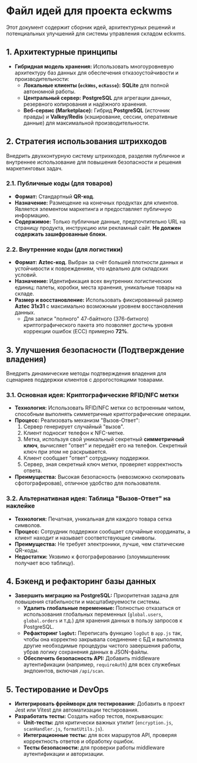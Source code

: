 

# Файл идей для проекта eckwms

Этот документ содержит сборник идей, архитектурных решений и потенциальных улучшений для системы управления складом eckwms.

## 1. Архитектурные принципы

* **Гибридная модель хранения:** Использовать многоуровневую архитектуру баз данных для обеспечения отказоустойчивости и производительности:
    * **Локальные клиенты (`eckWms`, `ecKasse`):** **SQLite** для полной автономной работы.
    * **Центральный сервер:** **PostgreSQL** для агрегации данных, резервного копирования и надёжного хранения.
    * **Веб-сервис (Marketplace):** Гибрид **PostgreSQL** (источник правды) и **Valkey/Redis** (кэширование, сессии, оперативные данные) для максимальной производительности.

## 2. Стратегия использования штрихкодов

Внедрить двухконтурную систему штрихкодов, разделяя публичное и внутреннее использование для повышения безопасности и решения маркетинговых задач.

### 2.1. Публичные коды (для товаров)

* **Формат:** Стандартный **QR-код**.
* **Назначение:** Размещение на конечных продуктах для клиентов. Является элементом маркетинга и предоставляет публичную информацию.
* **Содержимое:** Только публичные данные, предпочтительно URL на страницу продукта, инструкцию или рекламный сайт. **Не должен содержать зашифрованные блоки.**

### 2.2. Внутренние коды (для логистики)

* **Формат:** **Aztec-код**. Выбран за счёт большей плотности данных и устойчивости к повреждениям, что идеально для складских условий.
* **Назначение:** Идентификация всех внутренних логистических единиц: палеты, коробки, места хранения, уникальные товары на складе.
* **Размер и восстановление:** Использовать фиксированный размер **Aztec 31x31** с максимально возможным уровнем восстановления данных.
    * Для записи "полного" 47-байтного (376-битного) криптографического пакета это позволяет достичь уровня коррекции ошибок (ECC) примерно **72%**.

## 3. Улучшения безопасности (Подтверждение владения)

Внедрить динамические методы подтверждения владения для сценариев поддержки клиентов с дорогостоящими товарами.

### 3.1. Основная идея: Криптографические RFID/NFC метки

* **Технология:** Использовать RFID/NFC метки со встроенным чипом, способным выполнять симметричные криптографические операции.
* **Процесс:** Реализовать механизм "Вызов-Ответ":
    1.  Сервер генерирует случайный "вызов".
    2.  Клиент подносит телефон к NFC-метке.
    3.  Метка, используя свой уникальный секретный **симметричный ключ**, вычисляет "ответ" и передаёт его на телефон. Секретный ключ при этом не раскрывается.
    4.  Клиент сообщает "ответ" сотруднику поддержки.
    5.  Сервер, зная секретный ключ метки, проверяет корректность ответа.
* **Преимущества:** Высокая безопасность (невозможно скопировать сфотографировав), отличное удобство для пользователя.

### 3.2. Альтернативная идея: Таблица "Вызов-Ответ" на наклейке

* **Технология:** Печатная, уникальная для каждого товара сетка символов.
* **Процесс:** Сотрудник поддержки сообщает случайные координаты, а клиент находит и называет соответствующие символы.
* **Преимущества:** Не требует электроники, лучше, чем статические QR-коды.
* **Недостатки:** Уязвимо к фотографированию (злоумышленник получает всю таблицу).

## 4. Бэкенд и рефакторинг базы данных

* **Завершить миграцию на PostgreSQL:** Приоритетная задача для повышения стабильности и масштабируемости системы.
    * **Удалить глобальные переменные:** Полностью отказаться от использования глобальных переменных (`global.users`, `global.orders` и т.д.) для хранения данных в пользу запросов к PostgreSQL.
    * **Рефакторинг `logOut`:** Переписать функцию `logOut` в `app.js` так, чтобы она корректно закрывала соединение с БД и выполняла другие необходимые процедуры чистого завершения работы, убрав логику сохранения данных в JSON-файлы.
    * **Обеспечить безопасность API:** Добавить middleware аутентификации (например, `requireAuth`) для всех служебных эндпоинтов, включая `/api/scan`.

## 5. Тестирование и DevOps

* **Интегрировать фреймворк для тестирования:** Добавить в проект Jest или Vitest для автоматизации тестирования.
* **Разработать тесты:** Создать набор тестов, покрывающих:
    * **Unit-тесты:** для критически важных утилит (`encryption.js`, `scanHandler.js`, `formatUtils.js`).
    * **Интеграционные тесты:** для всех маршрутов API, проверяя корректность ответов и обработку ошибок.
    * **Тесты безопасности:** для проверки работы middleware аутентификации и авторизации.